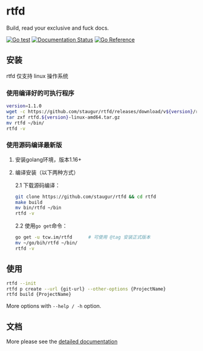 rtfd
====

Build, read your exclusive and fuck docs.

[![Go test](https://github.com/staugur/rtfd/actions/workflows/go.yml/badge.svg)](https://github.com/staugur/rtfd/actions/workflows/go.yml)
[![Documentation Status](https://open.saintic.com/rtfd/saintic-docs/badge)](https://docs.saintic.com/rtfd/)
[![Go Reference](https://pkg.go.dev/badge/tcw.im/rtfd.svg)](https://pkg.go.dev/tcw.im/rtfd)

安装
-------

rtfd 仅支持 linux 操作系统

### **使用编译好的可执行程序**

```bash
version=1.1.0
wget -c https://github.com/staugur/rtfd/releases/download/v${version}/rtfd.${version}-linux-amd64.tar.gz
tar zxf rtfd.${version}-linux-amd64.tar.gz
mv rtfd ~/bin/
rtfd -v
```

### **使用源码编译最新版**

1. 安装golang环境，版本1.16+

2. 编译安装（以下两种方式）

    2.1 下载源码编译：
    ```bash
    git clone https://github.com/staugur/rtfd && cd rtfd
    make build
    mv bin/rtfd ~/bin
    rtfd -v
    ```

    2.2 使用`go get`命令：
    ```bash
    go get -u tcw.im/rtfd      # 可使用 @tag 安装正式版本
    mv ~/go/bih/rtfd ~/bin/
    rtfd -v
    ```

使用
------

```bash
rtfd --init
rtfd p create --url {git-url} --other-options {ProjectName}
rtfd build {ProjectName}
```

More options with `--help / -h` option.

文档
------

More please see the [detailed documentation](https://docs.saintic.com/rtfd)
